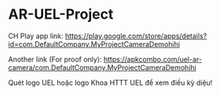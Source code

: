 # AR-UEL-Project

CH Play app link: https://play.google.com/store/apps/details?id=com.DefaultCompany.MyProjectCameraDemohihi

Another link (For proof only): https://apkcombo.com/uel-ar-camera/com.DefaultCompany.MyProjectCameraDemohihi

Quét logo UEL hoặc logo Khoa HTTT UEL để xem điều kỳ diệu!
